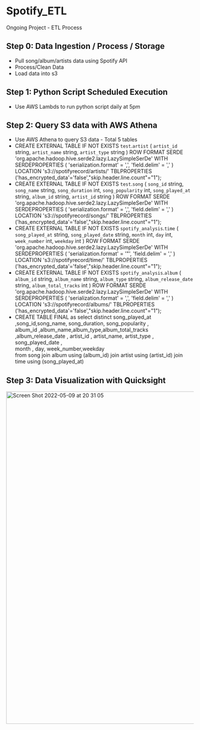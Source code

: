 # Spotify_ETL

Ongoing Project - ETL Process

## Step 0: Data Ingestion / Process / Storage
- Pull song/album/artists data using Spotify API
- Process/Clean Data
- Load data into s3

## Step 1: Python Script Scheduled Execution

- Use AWS Lambds to run python script daily at 5pm

## Step 2: Query S3 data with AWS Athena
- Use AWS Athena to query S3 data - Total 5 tables
-   CREATE EXTERNAL TABLE IF NOT EXISTS `test`.`artist` (
  `artist_id` string,
  `artist_name` string,
  `artist_type` string
) 
ROW FORMAT SERDE 'org.apache.hadoop.hive.serde2.lazy.LazySimpleSerDe' 
WITH SERDEPROPERTIES (
  'serialization.format' = ',',
  'field.delim' = ','
) LOCATION 's3://spotifyrecord/artists/'
TBLPROPERTIES ('has_encrypted_data'='false',"skip.header.line.count"="1");
- CREATE EXTERNAL TABLE IF NOT EXISTS `test`.`song` (
  `song_id` string,
  `song_name` string,
  `song_duration` int,
  `song_popularity` int,
  `song_played_at` string,
  `album_id` string,
  `artist_id` string
)
ROW FORMAT SERDE 'org.apache.hadoop.hive.serde2.lazy.LazySimpleSerDe' 
WITH SERDEPROPERTIES (
  'serialization.format' = ',',
  'field.delim' = ','
) LOCATION 's3://spotifyrecord/songs/'
TBLPROPERTIES ('has_encrypted_data'='false',"skip.header.line.count"="1");
- CREATE EXTERNAL TABLE IF NOT EXISTS `spotify_analysis`.`time` (
  `song_played_at` string,
  `song_played_date` string,
  `month` int,
  `day` int,
  `week_number` int,
  `weekday` int
)
ROW FORMAT SERDE 'org.apache.hadoop.hive.serde2.lazy.LazySimpleSerDe' 
WITH SERDEPROPERTIES (
  'serialization.format' = '"',
  'field.delim' = ','
) LOCATION 's3://spotifyrecord/time/'
TBLPROPERTIES ('has_encrypted_data'='false',"skip.header.line.count"="1");
- CREATE EXTERNAL TABLE IF NOT EXISTS `spotify_analysis`.`album` (
  `album_id` string,
  `album_name` string,
  `album_type` string,
  `album_release_date` string,
  `album_total_tracks` int
)
ROW FORMAT SERDE 'org.apache.hadoop.hive.serde2.lazy.LazySimpleSerDe' 
WITH SERDEPROPERTIES (
  'serialization.format' = ',',
  'field.delim' = ','
) LOCATION 's3://spotifyrecord/albums/'
TBLPROPERTIES ('has_encrypted_data'='false',"skip.header.line.count"="1");
- CREATE TABLE FINAL as 
select distinct 
song_played_at ,song_id,song_name, song_duration, song_popularity  ,   
album_id ,album_name,album_type,album_total_tracks  ,album_release_date  ,
artist_id , artist_name, artist_type  , song_played_date  ,  
month , day, week_number,weekday   
from song
join album using (album_id)
join artist using (artist_id)
join time using (song_played_at)



## Step 3: Data Visualization with Quicksight
<img width="891" alt="Screen Shot 2022-05-09 at 20 31 05" src="https://user-images.githubusercontent.com/46492171/167537221-232e4b3b-2bdd-467d-8bd0-035be409c374.png">


